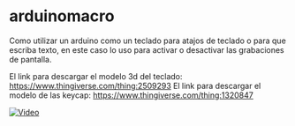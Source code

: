 # arduinomacro

Como utilizar un arduino como un teclado para atajos de teclado o para que escriba texto, en este caso lo uso para activar o desactivar las grabaciones de pantalla.

El link para descargar el modelo 3d del teclado: https://www.thingiverse.com/thing:2509293
El link para descargar el modelo de las keycap: https://www.thingiverse.com/thing:1320847 

[![Video](https://img.youtube.com/vi/adVdUyBJf6E/0.jpg)](https://www.youtube.com/watch?v=adVdUyBJf6E)